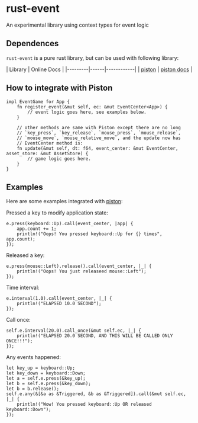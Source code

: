 
rust-event
==========

An experimental library using context types for event logic

Dependences
-----------
`rust-event` is a pure rust library, but can be used with following library:

| Library | Online Docs |
|---------|------|------------|
| [piston](https://github.com/PistonDevelopers/piston) | [piston docs](http://pistondevelopers.github.io/docs/piston/piston/) |

How to integrate with Piston
----------------------------
```
impl EventGame for App {
    fn register_event(&mut self, ec: &mut EventCenter<App>) {
        // event logic goes here, see examples below.
    }

    // other methods are same with Piston except there are no long
    // `key_press`, `key_release`, `mouse_press`, `mouse_release`,
    // `mouse_move`, `mouse_relative_move`, and the update now has
    // EventCenter method is:
    fn update(&mut self, dt: f64, event_center: &mut EventCenter, asset_store: &mut AssetStore) {
        // game logic goes here.
    }
}
```

Examples
--------

Here are some examples integrated with [piston](https://github.com/PistonDevelopers/piston):

Pressed a key to modify application state:
```
e.press(keyboard::Up).call(event_center, |app| {
    app.count += 1;
    println!("Oops! You pressed keyboard::Up for {} times", app.count);
});
```

Released a key:
```
e.press(mouse::Left).release().call(event_center, |_| {
    println!("Oops! You just releaseed mouse::Left");
});
```

Time interval:
```
e.interval(1.0).call(event_center, |_| {
    println!("ELAPSED 10.0 SECOND");
});
```

Call once:
```
self.e.interval(20.0).call_once(&mut self.ec, |_| {
    println!("ELAPSED 20.0 SECOND, AND THIS WILL BE CALLED ONLY ONCE!!!");
});
```

Any events happened:
```
let key_up = keyboard::Up;
let key_down = keyboard::Down;
let a = self.e.press(&key_up);
let b = self.e.press(&key_down);
let b = b.release();
self.e.any(&[&a as &Triggered, &b as &Triggered]).call(&mut self.ec, |_| {
    println!("Wow! You pressed keyboard::Up OR released keyboard::Down");
});
```

